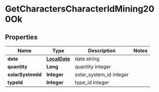 
# GetCharactersCharacterIdMining200Ok

## Properties
Name | Type | Description | Notes
------------ | ------------- | ------------- | -------------
**date** | [**LocalDate**](LocalDate.md) | date string | 
**quantity** | **Long** | quantity integer | 
**solarSystemId** | **Integer** | solar_system_id integer | 
**typeId** | **Integer** | type_id integer | 



